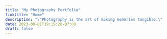 ```yaml
---
title: "My Photography Portfolio"
linktitle: "Home"
description: "\"Photography is the art of making memories tangible.\"  – Destin Sparks"
date: 2023-09-01T19:15:28-07:00
draft: false
---
```


